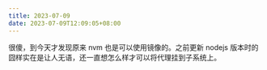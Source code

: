 ```yaml
---
title: 2023-07-09
date: 2023-07-09T12:09:05+08:00
---
```


很傻，到今天才发现原来 nvm 也是可以使用镜像的。之前更新 nodejs 版本时的囧样实在是让人无语，还一直想怎么样才可以将代理挂到子系统上。